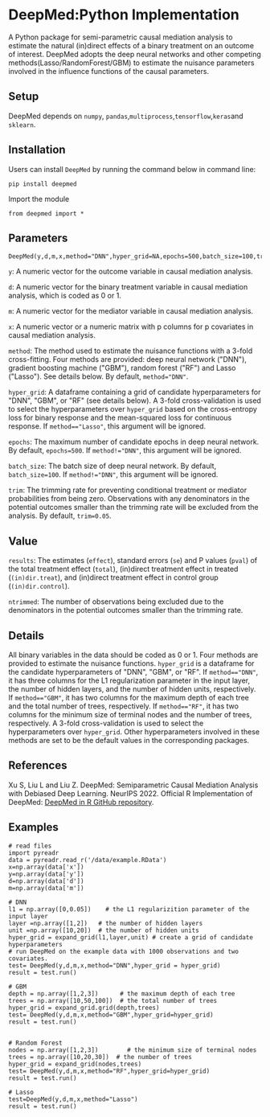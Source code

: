 # DeepMed:Python Implementation
A Python package for semi-parametric causal mediation analysis to estimate the natural (in)direct effects of a binary treatment on an outcome of interest. DeepMed adopts the deep neural networks and other competing methods(Lasso/RandomForest/GBM) to estimate the nuisance parameters involved in the influence functions of the causal parameters.

## Setup
DeepMed depends on `numpy`, `pandas`,`multiprocess`,`tensorflow`,`keras`and `sklearn`.

## Installation
Users can install `DeepMed` by running the command below in command line:
```commandline
pip install deepmed
```
Import the module
```
from deepmed import *
```

## Parameters
```
DeepMed(y,d,m,x,method="DNN",hyper_grid=NA,epochs=500,batch_size=100,trim=0.05)
```
`y`: A numeric vector for the outcome variable in causal mediation analysis.

`d`: A numeric vector for the binary treatment variable in causal mediation analysis, which is coded as 0 or 1.

`m`: A numeric vector for the mediator variable in causal mediation analysis.

`x`: A numeric vector or a numeric matrix with p columns for p covariates in causal mediation analysis.

`method`: The method used to estimate the nuisance functions with a 3-fold cross-fitting. Four methods are provided: deep neural network ("DNN"), gradient boosting machine ("GBM"), random forest ("RF") and Lasso ("Lasso"). See details below. By default, `method="DNN"`.

`hyper_grid`: A dataframe containing a grid of candidate hyperparameters for "DNN", "GBM", or "RF" (see details below). A 3-fold cross-validation is used to select the hyperparameters over `hyper_grid` based on the cross-entropy loss for binary response and the mean-squared loss for continuous response. If `method=="Lasso"`, this argument will be ignored.

`epochs`: The maximum number of candidate epochs in deep neural network. By default, `epochs=500`. If `method!="DNN"`, this argument will be ignored.

`batch_size`: The batch size of deep neural network. By default, `batch_size=100`. If `method!="DNN"`, this argument will be ignored.
  
`trim`: The trimming rate for preventing conditional treatment or mediator probabilities from being zero. Observations with any denominators in the potential outcomes smaller than the trimming rate will be excluded from the analysis. By default, `trim=0.05`.

## Value
`results`: The estimates (`effect`), standard errors (`se`) and P values (`pval`) of the total treatment effect (`total`), (in)direct treatment effect in treated (`(in)dir.treat`), and (in)direct treatment effect in control group (`(in)dir.control`).
 
`ntrimmed`: The number of observations being excluded due to the denominators in the potential outcomes smaller than the trimming rate. 

## Details
All binary variables in the data should be coded as 0 or 1.
Four methods are provided to estimate the nuisance functions. `hyper_grid` is a dataframe for the candidate hyperparameters of "DNN", "GBM", or "RF". If `method=="DNN"`, it has three columns for the L1 regularization parameter in the input layer, the number of hidden layers, and the number of hidden units, respectively. If `method=="GBM"`, it has two columns for the maximum depth of each tree and the total number of trees, respectively. If `method=="RF"`, it has two columns for the minimum size of terminal nodes and the number of trees, respectively. A 3-fold cross-validation is used to select the hyperparameters over `hyper_grid`. Other hyperparameters involved in these methods are set to be the default values in the corresponding packages.

## References
Xu S, Liu L and Liu Z. DeepMed: Semiparametric Causal Mediation Analysis with Debiased Deep Learning. NeurIPS 2022.
Official R Implementation of DeepMed: [DeepMed in R GitHub repository](https://github.com/siqixu/DeepMed).

 
## Examples
```
# read files
import pyreadr
data = pyreadr.read_r('/data/example.RData')
x=np.array(data['x'])
y=np.array(data['y'])
d=np.array(data['d'])
m=np.array(data['m'])

# DNN
l1 = np.array([0,0.05])    # the L1 regularizition parameter of the input layer
layer =np.array([1,2])   # the number of hidden layers
unit =np.array([10,20])  # the number of hidden units
hyper_grid = expand_grid(l1,layer,unit) # create a grid of candidate hyperparameters
# run DeepMed on the example data with 1000 observations and two covariates. 
test= DeepMed(y,d,m,x,method="DNN",hyper_grid = hyper_grid) 
result = test.run()

# GBM
depth = np.array([1,2,3])      # the maximum depth of each tree
trees = np.array([10,50,100])  # the total number of trees
hyper_grid = expand_grid.grid(depth,trees)
test= DeepMed(y,d,m,x,method="GBM",hyper_grid=hyper_grid)
result = test.run()


# Random Forest
nodes = np.array([1,2,3])        # the minimum size of terminal nodes
trees = np.array([10,20,30])  # the number of trees
hyper_grid = expand_grid(nodes,trees)
test= DeepMed(y,d,m,x,method="RF",hyper_grid=hyper_grid)
result = test.run()

# Lasso
test=DeepMed(y,d,m,x,method="Lasso")
result = test.run()
```



